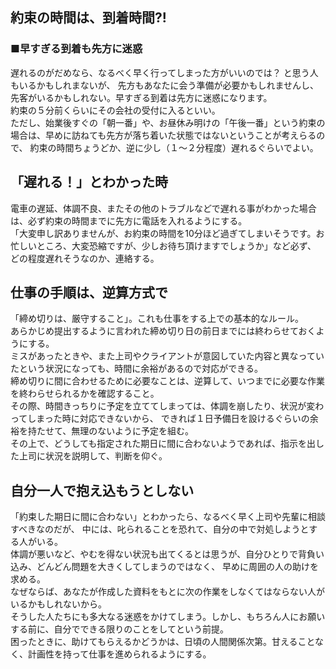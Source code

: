 ## 約束の時間は、到着時間?!
### ■早すぎる到着も先方に迷惑
遅れるのがだめなら、なるべく早く行ってしまった方がいいのでは？ と思う人もいるかもしれまないが、
先方もあなたに会う準備が必要かもしれませんし、先客がいるかもしれない。早すぎる到着は先方に迷惑になります。<br>
約束の５分前くらいにその会社の受付に入るといい。<br>
ただし、始業後すぐの「朝一番」や、お昼休み明けの「午後一番」という約束の場合は、早めに訪ねても先方が落ち着いた状態ではないということが考えらるので、
約束の時間ちょうどか、逆に少し（１～２分程度）遅れるぐらいでよい。

## 「遅れる！」とわかった時
電車の遅延、体調不良、またその他のトラブルなどで遅れる事がわかった場合は、必ず約束の時間までに先方に電話を入れるようにする。<br>
「大変申し訳ありませんが、お約束の時間を10分ほど過ぎてしまいそうです。お忙しいところ、大変恐縮ですが、少しお待ち頂けますでしょうか」など必ず、
どの程度遅れそうなのか、連絡する。

## 仕事の手順は、逆算方式で
「締め切りは、厳守すること」。これも仕事をする上での基本的なルール。<br>
あらかじめ提出するように言われた締め切り日の前日までには終わらせておくようにする。<br>
ミスがあったときや、また上司やクライアントが意図していた内容と異なっていたという状況になっても、時間に余裕があるので対応ができる。<br>
締め切りに間に合わせるために必要なことは、逆算して、いつまでに必要な作業を終わらせられるかを確認すること。<br>
その際、時間きっちりに予定を立ててしまっては、体調を崩したり、状況が変わってしまった時に対応できないから、
できれば１日予備日を設けるぐらいの余裕を持たせて、無理のないように予定を組む。<br>
その上で、どうしても指定された期日に間に合わないようであれば、指示を出した上司に状況を説明して、判断を仰ぐ。

## 自分一人で抱え込もうとしない
「約束した期日に間に合わない」とわかったら、なるべく早く上司や先輩に相談すべきなのだが、
中には、叱られることを恐れて、自分の中で対処しようとする人がいる。<br>
体調が悪いなど、やむを得ない状況も出てくるとは思うが、自分ひとりで背負い込み、どんどん問題を大きくしてしまうのではなく、
早めに周囲の人の助けを求める。<br>
なぜならば、あなたが作成した資料をもとに次の作業をしなくてはならない人がいるかもしれないから。<br>
そうした人たちにも多大なる迷惑をかけてしまう。しかし、もちろん人にお願いする前に、自分でできる限りのことをしてという前提。<br>
困ったときに、助けてもらえるかどうかは、日頃の人間関係次第。甘えることなく、計画性を持って仕事を進められるようにする。
